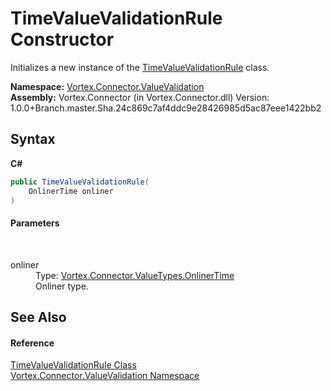 # TimeValueValidationRule Constructor 
 

Initializes a new instance of the <a href="T_Vortex_Connector_ValueValidation_TimeValueValidationRule.md">TimeValueValidationRule</a> class.

**Namespace:**&nbsp;<a href="N_Vortex_Connector_ValueValidation.md">Vortex.Connector.ValueValidation</a><br />**Assembly:**&nbsp;Vortex.Connector (in Vortex.Connector.dll) Version: 1.0.0+Branch.master.Sha.24c869c7af4ddc9e28426985d5ac87eee1422bb2

## Syntax

**C#**<br />
``` C#
public TimeValueValidationRule(
	OnlinerTime onliner
)
```


#### Parameters
&nbsp;<dl><dt>onliner</dt><dd>Type: <a href="T_Vortex_Connector_ValueTypes_OnlinerTime.md">Vortex.Connector.ValueTypes.OnlinerTime</a><br />Onliner type.</dd></dl>

## See Also


#### Reference
<a href="T_Vortex_Connector_ValueValidation_TimeValueValidationRule.md">TimeValueValidationRule Class</a><br /><a href="N_Vortex_Connector_ValueValidation.md">Vortex.Connector.ValueValidation Namespace</a><br />